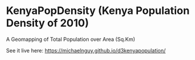 # KenyaPopDensity (Kenya Population Density of 2010)
A Geomapping of Total Population over Area (Sq.Km)

See it live here: https://michaelnguy.github.io/d3kenyapopulation/

